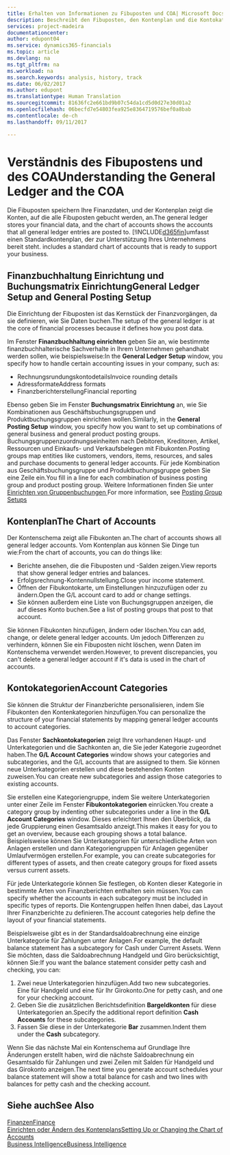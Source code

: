 ```yaml
---
title: Erhalten von Informationen zu Fibuposten und COA| Microsoft Docs
description: Beschreibt den Fibuposten, den Kontenplan und die Kontokategorien.
services: project-madeira
documentationcenter: 
author: edupont04
ms.service: dynamics365-financials
ms.topic: article
ms.devlang: na
ms.tgt_pltfrm: na
ms.workload: na
ms.search.keywords: analysis, history, track
ms.date: 06/02/2017
ms.author: edupont
ms.translationtype: Human Translation
ms.sourcegitcommit: 81636fc2e661bd9b07c54da1cd5d0d27e30d01a2
ms.openlocfilehash: 06becfd7e54803fea925e8364719576bef0a8bab
ms.contentlocale: de-ch
ms.lasthandoff: 09/11/2017

---
```

# <a name="understanding-the-general-ledger-and-the-coa"></a><span data-ttu-id="4a285-103">Verständnis des Fibupostens und des COA</span><span class="sxs-lookup"><span data-stu-id="4a285-103">Understanding the General Ledger and the COA</span></span>
<span data-ttu-id="4a285-104">Die Fibuposten speichern Ihre Finanzdaten, und der Kontenplan zeigt die Konten, auf die alle Fibuposten gebucht werden, an.</span><span class="sxs-lookup"><span data-stu-id="4a285-104">The general ledger stores your financial data, and the chart of accounts shows the accounts that all general ledger entries are posted to.</span></span> [!INCLUDE[d365fin](includes/d365fin_md.md)]<span data-ttu-id="4a285-105">umfasst einen Standardkontenplan, der zur Unterstützung Ihres Unternehmens bereit steht.</span><span class="sxs-lookup"><span data-stu-id="4a285-105"> includes a standard chart of accounts that is ready to support your business.</span></span>

## <a name="general-ledger-setup-and-general-posting-setup"></a><span data-ttu-id="4a285-106">Finanzbuchhaltung Einrichtung und Buchungsmatrix Einrichtung</span><span class="sxs-lookup"><span data-stu-id="4a285-106">General Ledger Setup and General Posting Setup</span></span>
<span data-ttu-id="4a285-107">Die Einrichtung der Fibuposten ist das Kernstück der Finanzvorgängen, da sie definieren, wie Sie Daten buchen.</span><span class="sxs-lookup"><span data-stu-id="4a285-107">The setup of the general ledger is at the core of financial processes because it defines how you post data.</span></span>  

<span data-ttu-id="4a285-108">Im Fenster **Finanzbuchhaltung einrichten** geben Sie an, wie bestimmte finanzbuchhalterische Sachverhalte in Ihrem Unternehmen gehandhabt werden sollen, wie beispielsweise:</span><span class="sxs-lookup"><span data-stu-id="4a285-108">In the **General Ledger Setup** window, you specify how to handle certain accounting issues in your company, such as:</span></span>  

* <span data-ttu-id="4a285-109">Rechnungsrundungskontodetails</span><span class="sxs-lookup"><span data-stu-id="4a285-109">Invoice rounding details</span></span>  
* <span data-ttu-id="4a285-110">Adressformate</span><span class="sxs-lookup"><span data-stu-id="4a285-110">Address formats</span></span>  
* <span data-ttu-id="4a285-111">Finanzberichterstellung</span><span class="sxs-lookup"><span data-stu-id="4a285-111">Financial reporting</span></span>  

<span data-ttu-id="4a285-112">Ebenso geben Sie im Fenster **Buchungsmatrix Einrichtung** an, wie Sie Kombinationen aus Geschäftsbuchungsgruppen und Produktbuchungsgruppen einrichten wollen.</span><span class="sxs-lookup"><span data-stu-id="4a285-112">Similarly, in the **General Posting Setup** window, you specify how you want to set up combinations of general business and general product posting groups.</span></span> <span data-ttu-id="4a285-113">Buchungsgruppenzuordnungseinheiten nach Debitoren, Kreditoren, Artikel, Ressourcen und Einkaufs- und Verkaufsbelegen mit Fibukonten.</span><span class="sxs-lookup"><span data-stu-id="4a285-113">Posting groups map entities like customers, vendors, items, resources, and sales and purchase documents to general ledger accounts.</span></span> <span data-ttu-id="4a285-114">Für jede Kombination aus Geschäftsbuchungsgruppe und Produktbuchungsgruppe geben Sie eine Zeile ein.</span><span class="sxs-lookup"><span data-stu-id="4a285-114">You fill in a line for each combination of business posting group and product posting group.</span></span> <span data-ttu-id="4a285-115">Weitere Informationen finden Sie unter [Einrichten von Gruppenbuchungen ](finance-posting-groups.md)</span><span class="sxs-lookup"><span data-stu-id="4a285-115">For more information, see [Posting Group Setups](finance-posting-groups.md)</span></span>  

## <a name="the-chart-of-accounts"></a><span data-ttu-id="4a285-116">Kontenplan</span><span class="sxs-lookup"><span data-stu-id="4a285-116">The Chart of Accounts</span></span>
<span data-ttu-id="4a285-117">Der Kontenschema zeigt alle Fibukonten an.</span><span class="sxs-lookup"><span data-stu-id="4a285-117">The chart of accounts shows all general ledger accounts.</span></span> <span data-ttu-id="4a285-118">Vom Kontenplan aus können Sie Dinge tun wie:</span><span class="sxs-lookup"><span data-stu-id="4a285-118">From the chart of accounts, you can do things like:</span></span>  

* <span data-ttu-id="4a285-119">Berichte ansehen, die die Fibuposten und -Salden zeigen.</span><span class="sxs-lookup"><span data-stu-id="4a285-119">View reports that show general ledger entries and balances.</span></span>  
* <span data-ttu-id="4a285-120">Erfolgsrechnung-Kontennullstellung.</span><span class="sxs-lookup"><span data-stu-id="4a285-120">Close your income statement.</span></span>  
* <span data-ttu-id="4a285-121">Öffnen der Fibukontokarte, um Einstellungen hinzuzufügen oder zu ändern.</span><span class="sxs-lookup"><span data-stu-id="4a285-121">Open the G/L account card to add or change settings.</span></span>  
* <span data-ttu-id="4a285-122">Sie können außerdem eine Liste von Buchungsgruppen anzeigen, die auf dieses Konto buchen.</span><span class="sxs-lookup"><span data-stu-id="4a285-122">See a list of posting groups that post to that account.</span></span>  

<span data-ttu-id="4a285-123">Sie können Fibukonten hinzufügen, ändern oder löschen.</span><span class="sxs-lookup"><span data-stu-id="4a285-123">You can add, change, or delete general ledger accounts.</span></span> <span data-ttu-id="4a285-124">Um jedoch Differenzen zu verhindern, können Sie ein Fibuposten nicht löschen, wenn Daten im Kontenschema verwendet werden.</span><span class="sxs-lookup"><span data-stu-id="4a285-124">However, to prevent discrepancies, you can't delete a general ledger account if it's data is used in the chart of accounts.</span></span>  

## <a name="account-categories"></a><span data-ttu-id="4a285-125">Kontokategorien</span><span class="sxs-lookup"><span data-stu-id="4a285-125">Account Categories</span></span>
<span data-ttu-id="4a285-126">Sie können die Struktur der Finanzberichte personalisieren, indem Sie Fibukonten den Kontenkategorien hinzufügen.</span><span class="sxs-lookup"><span data-stu-id="4a285-126">You can personalize the structure of your financial statements by mapping general ledger accounts to account categories.</span></span>  

<span data-ttu-id="4a285-127">Das Fenster **Sachkontokategorien** zeigt Ihre vorhandenen Haupt- und Unterkategorien und die Sachkonten an, die Sie jeder Kategorie zugeordnet haben.</span><span class="sxs-lookup"><span data-stu-id="4a285-127">The **G/L Account Categories** window shows your categories and subcategories, and the G/L accounts that are assigned to them.</span></span> <span data-ttu-id="4a285-128">Sie können neue Unterkategorien erstellen und diese bestehenden Konten zuweisen.</span><span class="sxs-lookup"><span data-stu-id="4a285-128">You can create new subcategories and assign those categories to existing accounts.</span></span>  

<span data-ttu-id="4a285-129">Sie erstellen eine Kategoriengruppe, indem Sie weitere Unterkategorien unter einer Zeile im Fenster **Fibukontokategorien** einrücken.</span><span class="sxs-lookup"><span data-stu-id="4a285-129">You create a category group by indenting other subcategories under a line in the **G/L Account Categories** window.</span></span> <span data-ttu-id="4a285-130">Dieses erleichtert Ihnen den Überblick, da jede Gruppierung einen Gesamtsaldo anzeigt.</span><span class="sxs-lookup"><span data-stu-id="4a285-130">This makes it easy for you to get an overview, because each grouping shows a total balance.</span></span> <span data-ttu-id="4a285-131">Beispielsweise können Sie Unterkategorien für unterschiedliche Arten von Anlagen erstellen und dann Kategoriengruppen für Anlagen gegenüber Umlaufvermögen erstellen.</span><span class="sxs-lookup"><span data-stu-id="4a285-131">For example, you can create subcategories for different types of assets, and then create category groups for fixed assets versus current assets.</span></span>  

<span data-ttu-id="4a285-132">Für jede Unterkategorie können Sie festlegen, ob Konten dieser Kategorie in bestimmte Arten von Finanzberichten enthalten sein müssen.</span><span class="sxs-lookup"><span data-stu-id="4a285-132">You can specify whether the accounts in each subcategory must be included in specific types of reports.</span></span> <span data-ttu-id="4a285-133">Die Kontengruppen helfen Ihnen dabei, das Layout Ihrer Finanzberichte zu definieren.</span><span class="sxs-lookup"><span data-stu-id="4a285-133">The account categories help define the layout of your financial statements.</span></span>  

<span data-ttu-id="4a285-134">Beispielsweise gibt es in der Standardsaldoabrechnung eine einzige Unterkategorie für Zahlungen unter Anlagen.</span><span class="sxs-lookup"><span data-stu-id="4a285-134">For example, the default balance statement has a subcategory for Cash under Current Assets.</span></span> <span data-ttu-id="4a285-135">Wenn Sie möchten, dass die Saldoabrechnung Handgeld und Giro berücksichtigt, können Sie:</span><span class="sxs-lookup"><span data-stu-id="4a285-135">If you want the balance statement consider petty cash and checking, you can:</span></span>  

1. <span data-ttu-id="4a285-136">Zwei neue Unterkategorien hinzufügen.</span><span class="sxs-lookup"><span data-stu-id="4a285-136">Add two new subcategories.</span></span> <span data-ttu-id="4a285-137">Eine für Handgeld und eine für Ihr Girokonto.</span><span class="sxs-lookup"><span data-stu-id="4a285-137">One for petty cash, and one for your checking account.</span></span>  
2. <span data-ttu-id="4a285-138">Geben Sie die zusätzlichen Berichtsdefinition **Bargeldkonten** für diese Unterkategorien an.</span><span class="sxs-lookup"><span data-stu-id="4a285-138">Specify the additional report definition **Cash Accounts** for these subcategories.</span></span>  
3. <span data-ttu-id="4a285-139">Fassen Sie diese in der Unterkategorie **Bar** zusammen.</span><span class="sxs-lookup"><span data-stu-id="4a285-139">Indent them under the **Cash** subcategory.</span></span>  

<span data-ttu-id="4a285-140">Wenn Sie das nächste Mal ein Kontenschema auf Grundlage Ihre Änderungen erstellt haben, wird die nächste Saldoabrechnung ein Gesamtsaldo für Zahlungen und zwei Zeilen mit Salden für Handgeld und das Girokonto anzeigen.</span><span class="sxs-lookup"><span data-stu-id="4a285-140">The next time you generate account schedules your balance statement will show a total balance for cash and two lines with balances for petty cash and the checking account.</span></span>  

## <a name="see-also"></a><span data-ttu-id="4a285-141">Siehe auch</span><span class="sxs-lookup"><span data-stu-id="4a285-141">See Also</span></span>
[<span data-ttu-id="4a285-142">Finanzen</span><span class="sxs-lookup"><span data-stu-id="4a285-142">Finance</span></span>](finance.md)  
[<span data-ttu-id="4a285-143">Einrichten oder Ändern des Kontenplans</span><span class="sxs-lookup"><span data-stu-id="4a285-143">Setting Up or Changing the Chart of Accounts</span></span>](finance-setup-chart-accounts.md)  
[<span data-ttu-id="4a285-144">Business Intelligence</span><span class="sxs-lookup"><span data-stu-id="4a285-144">Business Intelligence</span></span>](bi.md)  

